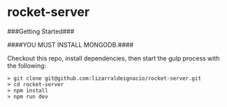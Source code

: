 # rocket-server

###Getting Started###

####YOU MUST INSTALL MONGODB.####

Checkout this repo, install dependencies, then start the gulp process with the following:

    > git clone git@github.com:lizarraldeignacio/rocket-server.git
    > cd rocket-server
    > npm install
    > npm run dev
